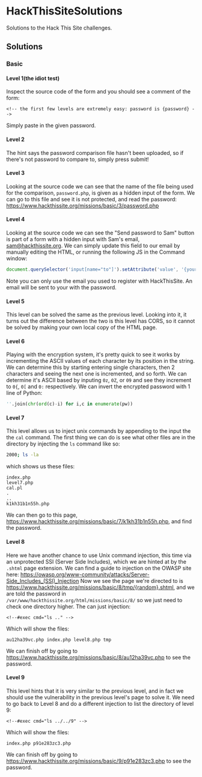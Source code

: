 # HackThisSiteSolutions
Solutions to the Hack This Site challenges.

## Solutions
### Basic
#### Level 1(the idiot test)
Inspect the source code of the form and you should see a comment of the form:

```
<!-- the first few levels are extremely easy: password is {password} -->
```

Simply paste in the given password.

#### Level 2
The hint says the password comparison file hasn't been uploaded, so if there's not password to compare to, simply press submit!

#### Level 3
Looking at the source code we can see that the name of the file being used for the comparison, `password.php`, is given as a hidden input of the form.
We can go to this file and see it is not protected, and read the password: <https://www.hackthissite.org/missions/basic/3/password.php>

#### Level 4
Looking at the source code we can see the "Send password to Sam" button is part of a form with a hidden input with Sam's email, sam@hackthissite.org.
We can simply update this field to our email by manually editing the HTML, or running the following JS in the Command window:

```JavaScript
document.querySelector('input[name="to"]').setAttribute('value', '{your-email}')
```

Note you can only use the email you used to register with HackThisSite.
An email will be sent to your with the password.

#### Level 5
This level can be solved the same as the previous level. Looking into it, it turns out the difference between the two is this level has CORS, so it cannot be solved by making your own local copy of the HTML page.

#### Level 6
Playing with the encryption system, it's pretty quick to see it works by incrementing the ASCII values of each character by its position in the string.
We can determine this by starting entering single characters, then 2 characters and seeing the next one is incremented, and so forth.
We can determine it's ASCII based by inputing `0z`, `0Z`, or `09` and see they increment to `0{`, `0[` and `0:` respectively.
We can invert the encrypted password with 1 line of Python:

```Python
''.join(chr(ord(c)-i) for i,c in enumerate(pw))
```

#### Level 7
This level allows us to inject unix commands by appending to the input the the `cal` command.
The first thing we can do is see what other files are in the directory by injecting the `ls` command like so:

```bash
2000; ls -la
```

which shows us these files:

```
index.php
level7.php
cal.pl
.
..
k1kh31b1n55h.php
```

We can then go to this page, <https://www.hackthissite.org/missions/basic/7/k1kh31b1n55h.php>, and find the password.

#### Level 8
Here we have another chance to use Unix command injection, this time via an unprotected SSI (Server Side Includes), which we are hinted at by the `.shtml` page extension.
We can find a guide to injection on the OWASP site here: <https://owasp.org/www-community/attacks/Server-Side_Includes_(SSI)_Injection>
Now we see the page we're directed to is <https://www.hackthissite.org/missions/basic/8/tmp/{random}.shtml>, and we are told the password in `/var/www/hackthissite.org/html/missions/basic/8/` so we just need to check one directory higher.
The can just injection:

```SSI
<!--#exec cmd="ls .." -->
```

Which will show the files:

```
au12ha39vc.php index.php level8.php tmp
```

We can finish off by going to <https://www.hackthissite.org/missions/basic/8/au12ha39vc.php> to see the password.

#### Level 9
This level hints that it is very similar to the previous level, and in fact we should use the vulnerability in the previous level's page to solve it.
We need to go back to Level 8 and do a different injection to list the directory of level 9:

```SSI
<!--#exec cmd="ls ../../9" -->
```

Which will show the files:

```
index.php p91e283zc3.php
```

We can finish off by going to <https://www.hackthissite.org/missions/basic/9/p91e283zc3.php> to see the password.

